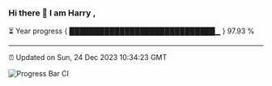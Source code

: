 ### Hi there 👋 I am Harry , 

⏳ Year progress { █████████████████████████████▁ } 97.93 %

---

⏰ Updated on Sun, 24 Dec 2023 10:34:23 GMT

![Progress Bar CI](https://github.com/duykhang68/duykhang68/workflows/Progress%20Bar%20CI/badge.svg)

